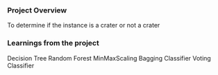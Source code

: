 ### Project Overview

 To determine if the instance is a crater or not a crater


### Learnings from the project

 Decision Tree
Random Forest
MinMaxScaling
Bagging Classifier
Voting Classifier


